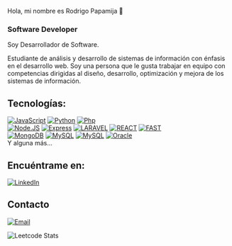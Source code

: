 Hola, mi nombre es Rodrigo Papamija 👋
### Software Developer



Soy Desarrollador de Software.

Estudiante de análisis y desarrollo de sistemas de información con énfasis en el desarrollo web. Soy una persona que le gusta trabajar en equipo con competencias dirigidas al diseño, desarrollo, optimización y mejora de los sistemas de información.


## Tecnologías:
[![JavaScript](https://img.shields.io/badge/JavaScript-F7DF1E?style=for-the-badge&logo=javascript&logoColor=white&labelColor=101010)]()
[![Python](https://img.shields.io/badge/Python-F7DF1E?style=for-the-badge&logo=python&logoColor=white&labelColor=101010)]()
[![Php](https://img.shields.io/badge/PHP-4479A1?style=for-the-badge&logo=php&logoColor=white&labelColor=101010)]()
</br>
[![Node.JS](https://img.shields.io/badge/Node.JS-339933?style=for-the-badge&logo=node.js&logoColor=white&labelColor=101010)]()
[![Express](https://img.shields.io/badge/EXPRESS-339933?style=for-the-badge&logo=express&logoColor=white&labelColor=101010)]()
[![LARAVEL](https://img.shields.io/badge/LARAVEL-D14836?style=for-the-badge&logo=laravel&logoColor=white&labelColor=101010)]()
[![REACT](https://img.shields.io/badge/REACT-61DAFB?style=for-the-badge&logo=react&logoColor=white&labelColor=101010)]()
[![FAST](https://img.shields.io/badge/FASTAPI-009688?style=for-the-badge&logo=fastapi&logoColor=white&labelColor=101010)]()
</br>
[![MongoDB](https://img.shields.io/badge/MongoDB-47A248?style=for-the-badge&logo=mongodb&logoColor=white&labelColor=101010)]()
[![MySQL](https://img.shields.io/badge/MySQL-4479A1?style=for-the-badge&logo=mysql&logoColor=white&labelColor=101010)]()
[![MySQL](https://img.shields.io/badge/POSTGRESSQL-4479A1?style=for-the-badge&logo=postgresql&logoColor=white&labelColor=101010)]()
[![Oracle](https://img.shields.io/badge/ORACLE-D14836?style=for-the-badge&logo=oracle&logoColor=white&labelColor=101010)]()
</br>
Y alguna más...

## Encuéntrame en:

[![LinkedIn](https://img.shields.io/badge/LinkedIn-Rodrigo_Papamija-0077B5?style=for-the-badge&logo=linkedin&logoColor=white&labelColor=101010)](https://www.linkedin.com/in/rodrigo-andrés-7633001b0/)

## Contacto

[![Email](https://img.shields.io/badge/rodri150306@gmail.com-email_personal_-D14836?style=for-the-badge&logo=gmail&logoColor=white&labelColor=101010)](https://mail.google.com/mail/u/0/#inbox)

![Leetcode Stats](https://leetcard.jacoblin.cool/rodrigoa15)
